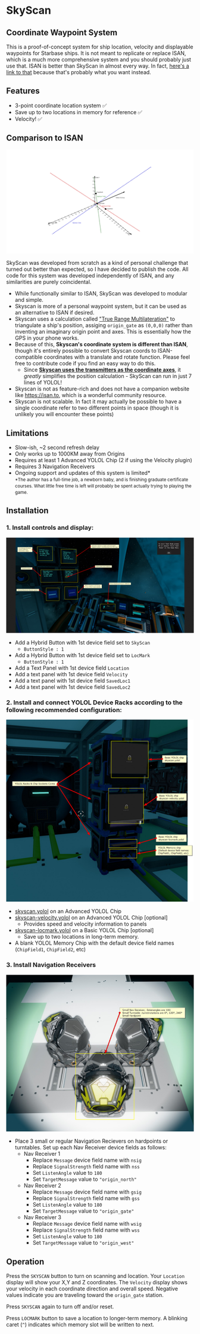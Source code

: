 # SkyScan
## Coordinate Waypoint System
This is a proof-of-concept system for ship location, velocity and displayable waypoints for Starbase ships. It is not meant to replicate or replace ISAN, which is a much more comprehensive system and you should probably just use that. ISAN is better than SkyScan in almost every way. In fact, [here's a link to that](https://github.com/Collective-SB/ISAN) because that's probably what you want instead. 

## Features
- 3-point coordinate location system ✅
- Save up to two locations in memory for reference ✅
- Velocity! ✅

## Comparison to ISAN
<img src="img/Skyscan-vs-ISAN-axes.png" width=600></img>

SkyScan was developed from scratch as a kind of personal challenge that turned out better than expected, so I have decided to publish the code. All code for this system was developed independently of ISAN, and any similarities are purely coincidental.
- While functionally similar to ISAN, SkyScan was developed to modular and simple. 
- Skyscan is more of a personal waypoint system, but it can be used as an alternative to ISAN if desired. 
- Skyscan uses a calculation called ["True Range Multilateration"](https://en.wikipedia.org/wiki/True-range_multilateration) to triangulate a ship's position, assiging `origin_gate` as `(0,0,0)` rather than inventing an imaginary origin point and axes. This is essentially how the GPS in your phone works. 
- Because of this, **Skyscan's coordinate system is different than ISAN**, though it's entirely possible to convert Skyscan coords to ISAN-compatible coordinates with a translate and rotate function. Please feel free to contribute code if you find an easy way to do this. 
    - Since [**Skyscan uses the transmitters as the coordinate axes**](img/Skyscan-vs-ISAN-axes.png), it _greatly_ simplifies the position calculation - SkyScan can run in just 7 lines of YOLOL!
- Skyscan is not as feature-rich and does not have a companion website like https://isan.to, which is a wonderful community resource. 
- Skyscan is not scalable. In fact it may actually be possible to have a single coordinate refer to two different points in space (though it is unlikely you will encounter these points)


## Limitations
- Slow-ish, ~2 second refresh delay
- Only works up to 1000KM away from Origins
- Requires at least 1 Advanced YOLOL Chip (2 if using the Velocity plugin)
- Requires 3 Navigation Receivers
- Ongoing support and updates of this system is limited* <br><small>*The author has a full-time job, a newborn baby, and is finishing graduate certificate courses. What little free time is left will probably be spent actually trying to playing the game.</small>

## Installation

### 1. Install controls and display:
!["Skyscan console controls"](img/console-controls.png)
- Add a Hybrid Button with 1st device field set to `SkyScan`
    - `ButtonStyle : 1`
- Add a Hybrid Button with 1st device field set to `LocMark`
    - `ButtonStyle : 1`
- Add a Text Panel with 1st device field `Location`
- Add a text panel with 1st device field `Velocity`
- Add a text panel with 1st device field `SavedLoc1`
- Add a text panel with 1st device field `SavedLoc2`

### 2. Install and connect YOLOL Device Racks according to the following recommended configuration:
!["Skyscan YOLOL chip devices"](img/YOLOL-chips-config.png)
- [skyscan.yolol](/skyscan.yolol) on an Advanced YOLOL Chip
- [skyscan-velocity.yolol](Velocity/skyscan-velocity.yolol) on an Advanced YOLOL Chip [optional]
    - Provides speed and velocity information to panels
- [skyscan-locmark.yolol](LocationMark/skyscan-locmark.yolol) on a Basic YOLOL Chip [optional]
    - Save up to two locations in long-term memory.
- A blank YOLOL Memory Chip with the default device field names (`ChipField1`, `ChipField2`, etc)

### 3. Install Navigation Receivers
!["Receiver Config"](img/receiver-config.png)
- Place 3 small or regular Navigation Recievers on hardpoints or turntables. Set up each Nav Receiver device fields as follows:
    - Nav Receiver 1
        - Replace `Message` device field name with `nsig`  
        - Replace `SignalStrength` field name with `nss`
        - Set `ListenAngle` value to `180`
        - Set `TargetMessage` value to `"origin_north"`
    - Nav Receiver 2
        - Replace `Message` device field name with `gsig`  
        - Replace `SignalStrength` field name with `gss`
        - Set `ListenAngle` value to `180`
        - Set `TargetMessage` value to `"origin_gate"`
    - Nav Receiver 3
        - Replace `Message` device field name with `wsig`  
        - Replace `SignalStrength` field name with `wss`
        - Set `ListenAngle` value to `180`
        - Set `TargetMessage` value to `"origin_west"`

  
## Operation
Press the `SKYSCAN` button to turn on scanning and location. Your `Location` display will show your X,Y and Z coordinates. The `Velocity` display shows your velocity in each coordinate direction and overall speed. Negative values indicate you are traveling toward the `origin_gate` station.

Press `SKYSCAN` again to turn off and/or reset.

Press `LOCMARK` button to save a location to longer-term memory. A blinking caret (`^`) indicates which memory slot will be written to next.